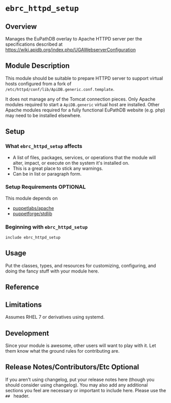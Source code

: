 # `ebrc_httpd_setup`

## Overview

Manages the EuPathDB overlay to Apache HTTPD server per the
specifications described at
https://wiki.apidb.org/index.php/UGAWebserverConfiguration

## Module Description

This module should be suitable to prepare HTTPD server to support
virtual hosts configured from a fork of
`/etc/httpd/conf/lib/ApiDB.generic.conf.template`.

It does not manage any of the Tomcat connection pieces. Only Apache
modules required to start a `ApiDB.generic` virtual host are installed. 
Other Apache modules required for a fully functional EuPathDB website
(e.g. php)  may need to be installed elsewhere.

## Setup

### What `ebrc_httpd_setup` affects

* A list of files, packages, services, or operations that the module will alter,
  impact, or execute on the system it's installed on.
* This is a great place to stick any warnings.
* Can be in list or paragraph form.

### Setup Requirements **OPTIONAL**

This module depends on 

- [puppetlabs/apache](https://forge.puppetlabs.com/puppetlabs/apache)
- [puppetforge/stdlib](https://forge.puppetlabs.com/puppetlabs/stdlib)

### Beginning with `ebrc_httpd_setup`

    include ebrc_httpd_setup

## Usage

Put the classes, types, and resources for customizing, configuring, and doing
the fancy stuff with your module here.

## Reference

## Limitations

Assumes RHEL 7 or derivatives using systemd.

## Development

Since your module is awesome, other users will want to play with it. Let them
know what the ground rules for contributing are.

## Release Notes/Contributors/Etc **Optional**

If you aren't using changelog, put your release notes here (though you should
consider using changelog). You may also add any additional sections you feel are
necessary or important to include here. Please use the `## ` header.
